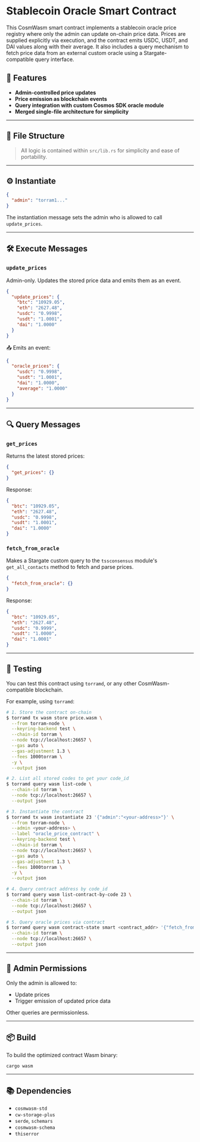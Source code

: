 # Stablecoin Oracle Smart Contract

This CosmWasm smart contract implements a stablecoin oracle price registry where only the admin can update on-chain price data. Prices are supplied explicitly via execution, and the contract emits USDC, USDT, and DAI values along with their average. It also includes a query mechanism to fetch price data from an external custom oracle using a Stargate-compatible query interface.

## 🔧 Features

- **Admin-controlled price updates**
- **Price emission as blockchain events**
- **Query integration with custom Cosmos SDK oracle module**
- **Merged single-file architecture for simplicity**

---

## 📁 File Structure

> All logic is contained within `src/lib.rs` for simplicity and ease of portability.

---

## ⚙️ Instantiate

```json
{
  "admin": "torram1..."
}
```

The instantiation message sets the admin who is allowed to call `update_prices`.

---

## 🛠 Execute Messages

### `update_prices`
Admin-only. Updates the stored price data and emits them as an event.

```json
{
  "update_prices": {
    "btc": "10929.05",
    "eth": "2627.48",
    "usdc": "0.9998",
    "usdt": "1.0001",
    "dai": "1.0000"
  }
}
```

📤 Emits an event:
```json
{
  "oracle_prices": {
    "usdc": "0.9998",
    "usdt": "1.0001",
    "dai": "1.0000",
    "average": "1.0000"
  }
}
```

---

## 🔍 Query Messages

### `get_prices`
Returns the latest stored prices:
```json
{
  "get_prices": {}
}
```
Response:
```json
{
  "btc": "10929.05",
  "eth": "2627.48",
  "usdc": "0.9998",
  "usdt": "1.0001",
  "dai": "1.0000"
}
```

### `fetch_from_oracle`
Makes a Stargate custom query to the `tssconsensus` module's `get_all_contacts` method to fetch and parse prices.

```json
{
  "fetch_from_oracle": {}
}
```

Response:
```json
{
  "btc": "10929.05",
  "eth": "2627.48",
  "usdc": "0.9999",
  "usdt": "1.0000",
  "dai": "1.0001"
}
```

---

## 🧪 Testing
You can test this contract using `torramd`, or any other CosmWasm-compatible blockchain.

For example, using `torramd`:
```bash
# 1. Store the contract on-chain
$ torramd tx wasm store price.wasm \
  --from torram-node \
  --keyring-backend test \
  --chain-id torram \
  --node tcp://localhost:26657 \
  --gas auto \
  --gas-adjustment 1.3 \
  --fees 1000torram \
  -y \
  --output json

# 2. List all stored codes to get your code_id
$ torramd query wasm list-code \
  --chain-id torram \
  --node tcp://localhost:26657 \
  --output json

# 3. Instantiate the contract
$ torramd tx wasm instantiate 23 '{"admin":"<your-address>"}' \
  --from torram-node \
  --admin <your-address> \
  --label "oracle_price_contract" \
  --keyring-backend test \
  --chain-id torram \
  --node tcp://localhost:26657 \
  --gas auto \
  --gas-adjustment 1.3 \
  --fees 1000torram \
  -y \
  --output json

# 4. Query contract address by code_id
$ torramd query wasm list-contract-by-code 23 \
  --chain-id torram \
  --node tcp://localhost:26657 \
  --output json

# 5. Query oracle prices via contract
$ torramd query wasm contract-state smart <contract_addr> '{"fetch_from_oracle":{}}' \
  --chain-id torram \
  --node tcp://localhost:26657 \
  --output json
```

---

## 🔐 Admin Permissions
Only the admin is allowed to:
- Update prices
- Trigger emission of updated price data

Other queries are permissionless.

---

## 📦 Build
To build the optimized contract Wasm binary:
```bash
cargo wasm
```

---

## 📚 Dependencies
- `cosmwasm-std`
- `cw-storage-plus`
- `serde`, `schemars`
- `cosmwasm-schema`
- `thiserror`
